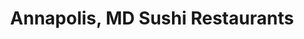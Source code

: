 ---
layout: city
title: Annapolis, MD Sushi Restaurants
permalink: /maryland/annapolis/
stateAbbr: MD
stateName: Maryland
cityName: Annapolis
---